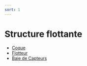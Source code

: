 ```yaml
---
sort: 1
---
```


# Structure flottante

- [Coque](Coque)
- [Flotteur](Flotteur)
- [Baie de Capteurs](BaieDeCapteur)